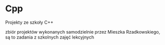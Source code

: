 # Cpp
Projekty ze szkoły C++

zbiór projektów wykonanych samodzielnie przez Mieszka Rzadkowskiego,
są to zadania z szkolnych zajęć lekcyjnych
